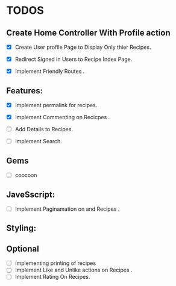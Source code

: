 TODOS
=====

## Create Home Controller With Profile action
- [x] Create User profile Page to Display Only thier Recipes.
- [x] Redirect Signed in Users to Recipe Index Page.
- [x] Implement Friendly Routes .



## Features:
- [x] Implement permalink for recipes.
- [x] Implement Commenting on Recicpes .
- [ ] Add Details to Recipes.
- [ ] Implement Search.


## Gems
-[ ] coocoon





## JaveSscript:

- [ ] Implement Paginamation on and Recipes .


## Styling:





## Optional
- [ ] implementing printing of recipes
- [ ] Implement Like and Unlike actions on Recipes .
- [ ] Implement Rating On Recipes.

